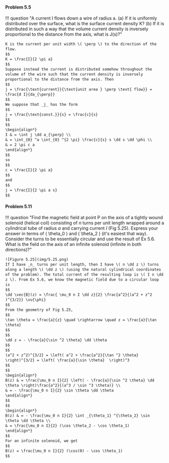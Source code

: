 #### Problem 5.5

!!! question "A current I flows down a wire of radius a. (a) If it is uniformly distributed over the surface, what is the surface current density K? (b) If it is distributed in such a way that the volume current density is inversely proportional to the distance from the axis, what is J(s)?"
    
    K is the current per unit width \( \perp \) to the direction of the flow.
    $$
    K = \frac{I}{2 \pi a} 
    $$
    Suppose instead the current is distributed somehow throughout the volume of the wire such that the current density is inversely proportional to the distance from the axis. Then
    $$
    j = \frac{\text{current}}{\text{unit area } \perp \text{ flow}} = \frac{d I}{da_{\perp}} 
    $$
    We suppose that _j_ has the form
    $$
    j = \frac{\text{const.}}{s} = \frac{c}{s} 
    $$
    $$
    \begin{align*}
    I & = \int j \dd a_{\perp} \\
    & = \int_{0} ^a \int_{0} ^{2 \pi} \frac{c}{s} s \dd s \dd \phi \\
    & = 2 \pi c a
    \end{align*}
    $$
    so
    $$
    c = \frac{I}{2 \pi a} 
    $$
    and
    $$
    j = \frac{I}{2 \pi a s} 
    $$

#### Problem 5.11

!!! question "Find the magnetic field at point P on the axis of a tightly wound solenoid (helical coil) consisting of _n_ turns per unit length wrapped around a cylindrical tube of radius _a_ and carrying current _I_ (Fig 5.25). Express your answer in terms of \( \theta_0 \) and \( \theta_2 \) (it's easiest that way). Consider the turns to be essentially circular and use the result of Ex 5.6. What is the field on the axis of an infinite solenoid (infinite in both directions)?"
    
    ![Figure 5.25](img/5.25.png)
    If I have _n_ turns per unit length, then I have \( n \dd z \) turns along a length \( \dd z \) (using the natural cylindrical coordinates of the problem). The total current of the resulting loop is \( I n \dd z \). From Ex 5.6, we know the magnetic field due to a circular loop is
    $$
    \dd \vec{B}(z) = \frac{ \mu_0 n I \dd z}{2} \frac{a^2}{(a^2 + z^2 )^{3/2}} \vu{\phi} 
    $$
    From the geometry of Fig 5.25,
    $$
    \tan \theta = \frac{a}{z} \quad \rightarrow \quad z = \frac{a}{\tan \theta} 
    $$
    $$
    \dd z = - \frac{a}{\sin ^2 \theta} \dd \theta
    $$
    $$
    (a^2 + z^2)^{3/2} = \left( a^2 + \frac{a^2}{\tan ^2 \theta} \right)^{3/2} = \left( \frac{a}{\sin \theta}  \right)^3
    $$
    $$
    \begin{align*}
    B(z) & = \frac{\mu_0 n I}{2} \left( - \frac{a}{\sin ^2 \theta} \dd \theta \right)\frac{a^2}{(a^3 / \sin ^3 \theta)} \\
    & = - \frac{\mu_0 n I}{2} \sin \theta \dd \theta
    \end{align*}
    $$
    $$
    \begin{align*}
    B(z) & = - \frac{\mu_0 n I}{2} \int _{\theta_1} ^{\theta_2} \sin \theta \dd \theta \\
    & = \frac{\mu_0 n I}{2} (\cos \theta_2 - \cos \theta_1)
    \end{align*}
    $$
    For an infinite solenoid, we get
    $$
    B(z) = \frac{\mu_0 n I}{2} (\cos(0) - \cos \theta_1)
    $$